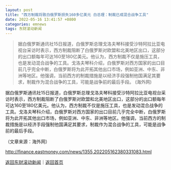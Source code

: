 ```yaml
---
layout: post
title: "西方制裁将致白俄罗斯损失160多亿美元 白总理：制裁已成混合战争工具"
date: 2022-05-16 13:41:57 +0800
categories: emnews
tags: 东财滚动新闻
---
```

> 据白俄罗斯通讯社15日报道，白俄罗斯总理戈洛夫琴科接受沙特阿拉比亚电视台采访时表示，西方制裁阻断了白俄罗斯对欧盟和北美地区出口，这部分的出口额每年可达160至180亿美元。他认为，西方制裁不仅是施压工具，也是发动混合战争的工具。戈洛夫琴科介绍，白俄罗斯对西方国家的出口目前几乎完全中断，白俄罗斯将为此开拓其他出口市场，例如亚洲、中东、非洲等地区。他强调，当前西方的制裁措施是以经济手段强制他国满足其要求，制裁作为混合战争的工具，可能是战争前的最后手段。 (海外网)

<p>据白俄罗斯通讯社15日报道，白俄罗斯总理戈洛夫琴科接受沙特阿拉比亚电视台采访时表示，西方制裁阻断了白俄罗斯对欧盟和北美地区出口，这部分的出口额每年可达160至180亿美元。他认为，西方制裁不仅是施压工具，也是发动混合战争的工具。戈洛夫琴科介绍，白俄罗斯对西方国家的出口目前几乎完全中断，白俄罗斯将为此开拓其他出口市场，例如亚洲、中东、非洲等地区。他强调，当前西方的制裁措施是以经济手段强制他国满足其要求，制裁作为混合战争的工具，可能是战争前的最后手段。</p><p class="em_media">（文章来源：海外网）</p>

<http://finance.eastmoney.com/news/1355,202205162380331083.html>

[返回东财滚动新闻](//finews.withounder.com/emnews/)｜[返回首页](//finews.withounder.com/)